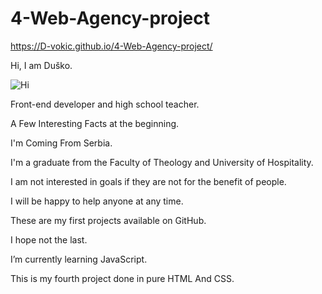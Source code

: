 # 4-Web-Agency-project
https://D-vokic.github.io/4-Web-Agency-project/

Hi, I am Duško.

![Hi](https://github.com/Duskorsl/4-Web-Agency-project/assets/105879280/98c1ec52-ba6f-471c-9f1f-c80ef4159659)


Front-end developer and high school teacher.

A Few Interesting Facts at the beginning.

I'm Coming From Serbia.

I'm a graduate from the Faculty of Theology and University of Hospitality.

I am not interested in goals if they are not for the benefit of people.

I will be happy to help anyone at any time.

These are my first projects available on GitHub.

I hope not the last.

I’m currently learning JavaScript.

This is my fourth project done in pure HTML And CSS.
